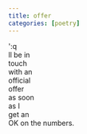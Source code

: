 ```yaml
---
title: offer
categories: [poetry]
---
```


':q  
ll be in    
touch   
with an  
official  
offer  
as soon  
as I  
get an  
OK on the
numbers.  


